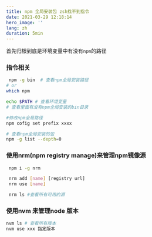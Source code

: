 ```yaml
---
title: npm 全局安装包 zsh找不到指令
date: 2021-03-29 12:18:14
hero_image: ''
lang: zh
duration: 5min
---
```


首先归根到底是环境变量中有没有`npm`的路径
### 指令相关
```sh 
 npm -g bin  # 查看npm全局安装路径
# or
which npm 

echo $PATH # 查看环境变量
# 查看里面有没有npm全局安装的bin目录

#修改npm全局路径
npm cofig set prefix xxxx

# 查看npm全局安装的包
npm -g list --depth=0

```

### 使用nrm(npm registry manage)来管理npm镜像源
```sh
 npm i -g nrm

 nrm add [name] [registry url]
 nrm use [name]

 nrm ls #查看所有可用的源
```

### 使用nvm 来管理node 版本

```sh  
nvm ls # 查看所有版本
nvm use xxx 指定版本

```